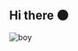 ## Hi there 🌑
![boy](https://github.com/user-attachments/assets/0ae9d690-6955-4b1c-96c3-c532e269db1d)

<!-- Moon age: 0.3 days -->
